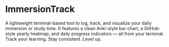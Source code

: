 # ImmersionTrack
A lightweight terminal-based tool to log, track, and visualize your daily immersion or study time. It features a clean Anki-style bar chart, a GitHub-style yearly heatmap, and daily progress indicators — all from your terminal.  Track your learning. Stay consistent. Level up.
